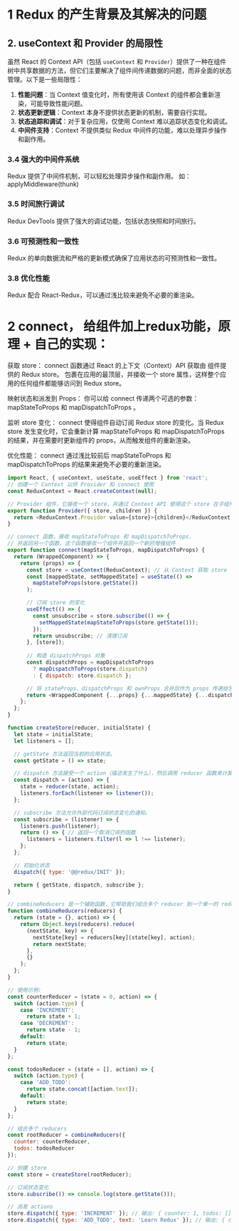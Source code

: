
# 1 Redux 的产生背景及其解决的问题

## 2. useContext 和 Provider 的局限性

虽然 React 的 Context API（包括 `useContext` 和 `Provider`）提供了一种在组件树中共享数据的方法，但它们主要解决了组件间传递数据的问题，而非全面的状态管理。以下是一些局限性：

1. **性能问题**：当 Context 值变化时，所有使用该 Context 的组件都会重新渲染，可能导致性能问题。
2. **状态更新逻辑**：Context 本身不提供状态更新的机制，需要自行实现。
3. **状态追踪和调试**：对于复杂应用，仅使用 Context 难以追踪状态变化和调试。
4. **中间件支持**：Context 不提供类似 Redux 中间件的功能，难以处理异步操作和副作用。

### 3.4 强大的中间件系统

Redux 提供了中间件机制，可以轻松处理异步操作和副作用。 如： applyMiddleware(thunk)

### 3.5 时间旅行调试

Redux DevTools 提供了强大的调试功能，包括状态快照和时间旅行。

### 3.6 可预测性和一致性

Redux 的单向数据流和严格的更新模式确保了应用状态的可预测性和一致性。

### 3.8 优化性能
Redux 配合 React-Redux，可以通过浅比较来避免不必要的重渲染。

# 2 connect， 给组件加上redux功能，原理 + 自己的实现：
获取 store：
connect 函数通过 React 的上下文（Context）API 获取由 <Provider> 组件提供的 Redux store。<Provider> 包裹在应用的最顶层，并接收一个 store 属性，这样整个应用的任何组件都能够访问到 Redux store。

映射状态和派发到 Props：
你可以给 connect 传递两个可选的参数： mapStateToProps 和 mapDispatchToProps 。

监听 store 变化：
connect 使得组件自动订阅 Redux store 的变化。当 Redux store 发生变化时，它会重新计算 mapStateToProps 和 mapDispatchToProps 的结果，并在需要时更新组件的 props，从而触发组件的重新渲染。

优化性能：
connect 通过浅比较前后 mapStateToProps 和 mapDispatchToProps 的结果来避免不必要的重新渲染。
```javascript
import React, { useContext, useState, useEffect } from 'react';
// 创建一个 Context 以供 Provider 和 connect 使用
const ReduxContext = React.createContext(null);

// Provider 组件，它接收一个 store，并通过 Context API 使得这个 store 在子组件中可用
export function Provider({ store, children }) {
  return <ReduxContext.Provider value={store}>{children}</ReduxContext.Provider>;
}

// connect 函数，接收 mapStateToProps 和 mapDispatchToProps，
// 并返回另一个函数，这个函数接收一个组件并返回一个新的增强组件
export function connect(mapStateToProps, mapDispatchToProps) {
  return (WrappedComponent) => {
    return (props) => {
      const store = useContext(ReduxContext); // 从 Context 获取 store
      const [mappedState, setMappedState] = useState(() =>
        mapStateToProps(store.getState())
      );

      // 订阅 store 的变化
      useEffect(() => {
        const unsubscribe = store.subscribe(() => {
          setMappedState(mapStateToProps(store.getState()));
        });
        return unsubscribe; // 清理订阅
      }, [store]);
      
      // 构造 dispatchProps 对象
      const dispatchProps = mapDispatchToProps
        ? mapDispatchToProps(store.dispatch)
        : { dispatch: store.dispatch };

      // 将 stateProps、dispatchProps 和 ownProps 合并后作为 props 传递给包装的组件
      return <WrappedComponent {...props} {...mappedState} {...dispatchProps} />;
    };
  };
}
```




```javascript
function createStore(reducer, initialState) {
  let state = initialState;
  let listeners = [];

  // getState 方法返回当前的应用状态。
  const getState = () => state;

  // dispatch 方法接受一个 action（描述发生了什么），然后调用 reducer 函数来计算新的状态。
  const dispatch = (action) => {
    state = reducer(state, action);
    listeners.forEach(listener => listener());
  };

  // subscribe 方法允许外部代码订阅状态变化的通知。
  const subscribe = (listener) => {
    listeners.push(listener);
    return () => { // 返回一个取消订阅的函数
      listeners = listeners.filter(l => l !== listener);
    };
  };

  // 初始化状态
  dispatch({ type: '@@redux/INIT' });

  return { getState, dispatch, subscribe };
}

// combineReducers 是一个辅助函数，它帮助我们组合多个 reducer 到一个单一的 reducing 函数中。
function combineReducers(reducers) {
  return (state = {}, action) => {
    return Object.keys(reducers).reduce(
      (nextState, key) => {
        nextState[key] = reducers[key](state[key], action);
        return nextState;
      },
      {}
    );
  };
}

// 使用示例:
const counterReducer = (state = 0, action) => {
  switch (action.type) {
    case 'INCREMENT':
      return state + 1;
    case 'DECREMENT':
      return state - 1;
    default:
      return state;
  }
};

const todosReducer = (state = [], action) => {
  switch (action.type) {
    case 'ADD_TODO':
      return state.concat([action.text]);
    default:
      return state;
  }
};

// 组合多个 reducers
const rootReducer = combineReducers({
  counter: counterReducer,
  todos: todosReducer
});

// 创建 store
const store = createStore(rootReducer);

// 订阅状态变化
store.subscribe(() => console.log(store.getState()));

// 派发 actions
store.dispatch({ type: 'INCREMENT' }); // 输出: { counter: 1, todos: [] }
store.dispatch({ type: 'ADD_TODO', text: 'Learn Redux' }); // 输出: { counter: 1, todos: ['Learn Redux'] }
```


